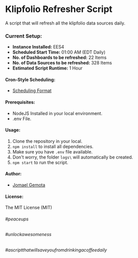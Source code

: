 # Klipfolio Refresher Script
A script that will refresh all the klipfolio data sources daily.

### Current Setup:
- <b>Instance Installed:</b> EES4
- <b>Scheduled Start Time:</b> 01:00 AM (EDT Daily)
- <b>No. of Dashboards to be refreshed:</b> 22 Items
- <b>No. of Data Sources to be refreshed:</b> 328 Items
- <b>Estimated Script Runtime:</b> 1 Hour

#### Cron-Style Scheduling:
- [Scheduling Format](https://github.com/node-schedule/node-schedule#cron-style-scheduling)

#### Prerequisites:
- NodeJS Installed in your local environment.
- .env File.

#### Usage:
1. Clone the repository in your local.
2. `npm install` to install all dependencies.
3. Make sure you have `.env` file available.
4. Don't worry, the folder `logs\` will automatically be created.
5. `npm start` to run the script.

#### Author:
- [Jomael Gemota](https://github.com/jomael-gemota)

#### License:
The MIT License (MIT)

###### #peaceups
###### #unlockawesomeness
###### #ascriptthatwillsaveyoufromdrinkingacoffeedaily